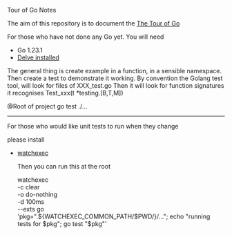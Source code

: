 
Tour of Go Notes

The aim of this repository is to document the [The Tour of Go](https://go.dev/tour/list)

For those who have not done any Go yet. 
You will need 

* Go 1.23.1
* [Delve installed](https://github.com/go-delve/delve)

The general thing is create example in a function, in a sensible namespace.
Then create a test to demonstrate it working. 
By convention the Golang test tool, will look for files of XXX_test.go
Then it will look for function signatures it recognises
Test_xxx(t *testing.\[B,T,M\])

  @Root of project
  go test ./...


---

For those who would like unit tests to run when they change

please install

* [watchexec](https://github.com/watchexec/watchexec)

  Then you can run this at the root

    watchexec       \
    -c clear      \
    -o do-nothing \
    -d 100ms      \
    --exts go     \
    'pkg=".${WATCHEXEC_COMMON_PATH/$PWD/}/..."; echo "running tests for $pkg"; go test "$pkg"'

